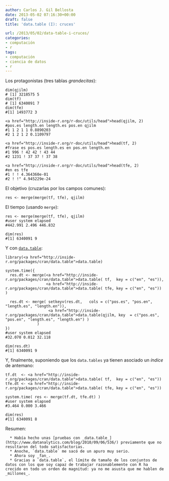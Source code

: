 ```yaml
---
author: Carlos J. Gil Bellosta
date: 2013-05-02 07:16:30+00:00
draft: false
title: 'data.table (I): cruces'

url: /2013/05/02/data-table-i-cruces/
categories:
- computación
- r
tags:
- computación
- ciencia de datos
- r
---
```


Los protagonistas (tres tablas _grandecitas_):








    dim(qjilm)
    # [1] 3218575 5
    dim(tf)
    # [1] 6340091 7
    dim(tfe)
    #[1] 1493772 3

    <a href="http://inside-r.org/r-doc/utils/head">head(qjilm, 2)
    #pos.es length.en length.es pos.en qjilm
    #1 1 2 1 1 0.8890203
    #2 1 2 1 2 0.1109797

    <a href="http://inside-r.org/r-doc/utils/head">head(tf, 2)
    #frase es pos.es length.es en pos.en length.en
    #1 996 ! 42 42 ! 43 44
    #2 1231 ! 37 37 ! 37 38

    <a href="http://inside-r.org/r-doc/utils/head">head(tfe, 2)
    #en es tfe
    #1 ! ! 4.364360e-01
    #2 ! !" 4.945229e-24








El objetivo (cruzarlas por los campos comunes):








    res <- merge(merge(tf, tfe), qjilm)








El tiempo (usando `merge`):








    res <- merge(merge(tf, tfe), qjilm)
    #user system elapsed
    #442.991 2.496 446.832

    dim(res)
    #[1] 6340091 9








Y con [`data.table`](http://cran.r-project.org/web/packages/data.table/index.html):








    library(<a href="http://inside-r.org/packages/cran/data.table">data.table)

    system.time({
      res.dt <- merge(<a href="http://inside-r.org/packages/cran/data.table">data.table( tf,  key = c("en", "es")),
                      <a href="http://inside-r.org/packages/cran/data.table">data.table( tfe, key = c("en", "es")) )

      res.dt <- merge( setkeyv(res.dt,   cols = c("pos.es", "pos.en", "length.es", "length.en")),
                       <a href="http://inside-r.org/packages/cran/data.table">data.table(qjilm, key  = c("pos.es", "pos.en", "length.es", "length.en") )
                  )
    })
    #user system elapsed
    #32.070 0.012 32.118

    dim(res.dt)
    #[1] 6340091 9








Y, finalmente, suponiendo que los `data.tables` ya tienen asociado un _índice_ de antemano:








    tf.dt  <- <a href="http://inside-r.org/packages/cran/data.table">data.table( tf,  key = c("en", "es"))
    tfe.dt <- <a href="http://inside-r.org/packages/cran/data.table">data.table( tfe, key = c("en", "es"))

    system.time( res <- merge(tf.dt, tfe.dt) )
    #user system elapsed
    #3.464 0.000 3.466

    dim(res)
    #[1] 6340091 8








Resumen:



	  * Había hecho unas [pruebas con _data.table_](http://www.datanalytics.com/blog/2010/09/06/536/) previamente que no resultaron del todo satisfactorias.
	  * Anoche, `data.table` me sacó de un apuro muy serio.
	  * Ahora soy _fan_.
	  * Gracias a `data.table`, el límite de tamaño de los conjuntos de datos con los que soy capaz de trabajar razonablemente con R ha crecido en todo un orden de magnitud: ya no me asusta que me hablen de _millones_.

